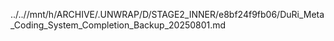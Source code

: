 ../..//mnt/h/ARCHIVE/.UNWRAP/D/STAGE2_INNER/e8bf24f9fb06/DuRi_Meta_Coding_System_Completion_Backup_20250801.md